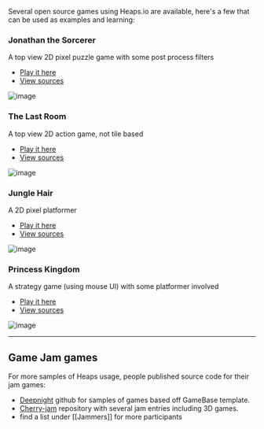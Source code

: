 Several open source games using Heaps.io are available, here's a few that can be used as examples and learning:

### Jonathan the Sorcerer

A top view 2D pixel puzzle game with some post process filters

- [Play it here](http://ncannasse.fr/file/ld40)
- [View sources](https://github.com/ncannasse/ld40)

![image](https://user-images.githubusercontent.com/1022912/47554592-ee417380-d909-11e8-942b-6e283146667f.png)

### The Last Room

A top view 2D action game, not tile based

- [Play it here](http://ncannasse.fr/file/ld37)
- [View sources](https://github.com/ncannasse/ld37)

![image](https://user-images.githubusercontent.com/1022912/47556470-abce6580-d90e-11e8-8555-77e3ab99f30c.png)

### Jungle Hair

A 2D pixel platformer

- [Play it here](http://ncannasse.fr/file/ld32)
- [View sources](https://github.com/ncannasse/ld32)

![image](https://user-images.githubusercontent.com/1022912/47557372-ca356080-d910-11e8-80a1-f3a692e48fd0.png)

### Princess Kingdom

A strategy game (using mouse UI) with some platformer involved

- [Play it here](http://ncannasse.fr/file/ld28)
- [View sources](https://github.com/ncannasse/ld28)

![image](https://user-images.githubusercontent.com/1022912/47560681-32884000-d919-11e8-9d6e-47011896927a.png)

---
## Game Jam games

For more samples of Heaps usage, people published source code for their jam games:

* [Deepnight](https://github.com/deepnight/) github for samples of games based off GameBase template.
* [Cherry-jam](https://github.com/Yanrishatum/cherry-jam/) repository with several jam entries including 3D games.
* find a list under [[Jammers]] for more participants